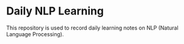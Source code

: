 # Daily NLP Learning

This repository is used to record daily learning notes on NLP (Natural Language Processing).
